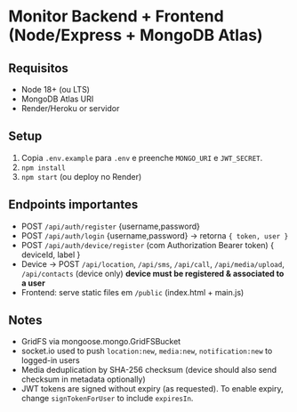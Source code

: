 # Monitor Backend + Frontend (Node/Express + MongoDB Atlas)

## Requisitos
- Node 18+ (ou LTS)
- MongoDB Atlas URI
- Render/Heroku or servidor

## Setup
1. Copia `.env.example` para `.env` e preenche `MONGO_URI` e `JWT_SECRET`.
2. `npm install`
3. `npm start` (ou deploy no Render)

## Endpoints importantes
- POST `/api/auth/register` {username,password}
- POST `/api/auth/login` {username,password} -> retorna `{ token, user }`
- POST `/api/auth/device/register` (com Authorization Bearer token) { deviceId, label }
- Device -> POST `/api/location`, `/api/sms`, `/api/call`, `/api/media/upload`, `/api/contacts` (device only) **device must be registered & associated to a user**
- Frontend: serve static files em `/public` (index.html + main.js)

## Notes
- GridFS via mongoose.mongo.GridFSBucket
- socket.io used to push `location:new`, `media:new`, `notification:new` to logged-in users
- Media deduplication by SHA-256 checksum (device should also send checksum in metadata optionally)
- JWT tokens are signed without expiry (as requested). To enable expiry, change `signTokenForUser` to include `expiresIn`.
